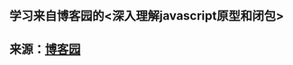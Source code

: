 ##  学习来自博客园的<深入理解javascript原型和闭包>

## 来源：[博客园](http://www.cnblogs.com/wangfupeng1988/p/3977924.html)